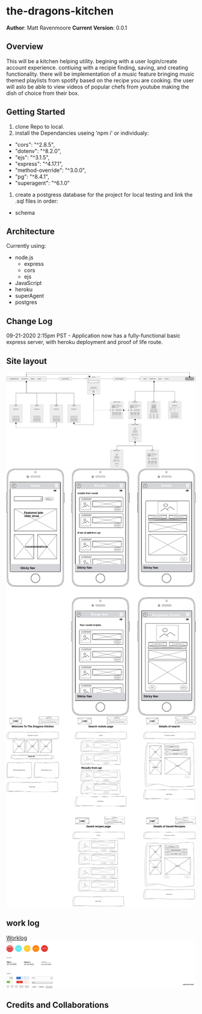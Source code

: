 # the-dragons-kitchen

**Author**: Matt Ravenmoore
**Current Version**: 0.0.1

## Overview

This will be a kitchen helping utility. begining with a user login/create account experience. contiuing with a recipie finding, saving, and creating functionality. there will be implementation of a music feature bringing music themed playlists from spotify based on the recipe you are cooking. the user will aslo be able to view videos of popular chefs from youtube making the dish of choice from their box.

## Getting Started

1. clone Repo to local.
1. install the Dependancies useing 'npm i' or individualy:

* "cors": "^2.8.5",
* "dotenv": "^8.2.0",
* "ejs": "^3.1.5",
* "express": "^4.17.1",
* "method-override": "^3.0.0",
* "pg": "^8.4.1",
* "superagent": "^6.1.0"

1. create a postgress database for the project for local testing and link the .sql files in order:

* schema

## Architecture

Currently using:

* node.js
  * express
  * cors
  * ejs
* JavaScript
* heroku
* superAgent
* postgres

## Change Log

09-21-2020 2:15pm PST - Application now has a fully-functional basic express server, with heroku deployment and proof of life route.


## Site layout
![site map](/readme-img/sitemap.png "Sitemap")
![mobile](/readme-img/mobile.png "mobile wireframe")
![alt text](/readme-img/desktop.png "Desktop wireframe")

## work log

[Worklog](worklog.md)
![Style Guide](/readme-img/style-guide.png "style-guide")

## Credits and Collaborations
